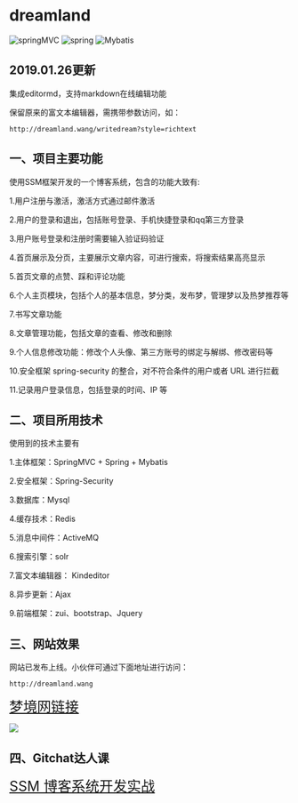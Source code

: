# dreamland


![springMVC](https://img.shields.io/badge/SpringMVC-4.2.5-yellowgreen.svg)
![spring](https://img.shields.io/badge/Spring-4.2.5-brightgreen.svg)
![Mybatis](https://img.shields.io/badge/Mybatis-3.2.8-blue.svg)

## 2019.01.26更新

集成editormd，支持markdown在线编辑功能

保留原来的富文本编辑器，需携带参数访问，如：

	http://dreamland.wang/writedream?style=richtext

## 一、项目主要功能

使用SSM框架开发的一个博客系统，包含的功能大致有:

1.用户注册与激活，激活方式通过邮件激活

2.用户的登录和退出，包括账号登录、手机快捷登录和qq第三方登录

3.用户账号登录和注册时需要输入验证码验证

4.首页展示及分页，主要展示文章内容，可进行搜索，将搜索结果高亮显示

5.首页文章的点赞、踩和评论功能

6.个人主页模块，包括个人的基本信息，梦分类，发布梦，管理梦以及热梦推荐等

7.书写文章功能

8.文章管理功能，包括文章的查看、修改和删除

9.个人信息修改功能：修改个人头像、第三方账号的绑定与解绑、修改密码等

10.安全框架 spring-security 的整合，对不符合条件的用户或者 URL 进行拦截

11.记录用户登录信息，包括登录的时间、IP 等

## 二、项目所用技术

使用到的技术主要有

1.主体框架：SpringMVC + Spring + Mybatis

2.安全框架：Spring-Security

3.数据库：Mysql

4.缓存技术：Redis

5.消息中间件：ActiveMQ

6.搜索引擎：solr

7.富文本编辑器： Kindeditor

8.异步更新：Ajax

9.前端框架：zui、bootstrap、Jquery

## 三、网站效果

网站已发布上线。小伙伴可通过下面地址进行访问：

	http://dreamland.wang

<span style=font-size:25px>[梦境网链接](http://dreamland.wang)</span>


![](https://raw.githubusercontent.com/wiki/wanglinyong/wanglinyong.github.io/ssm.png)


## 四、Gitchat达人课

<span style=font-size:25px>[SSM 博客系统开发实战](https://gitbook.cn/gitchat/column/5afa86a515da5a21f341cd7f)</span>







